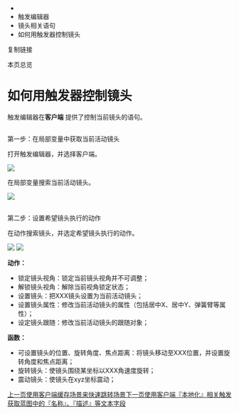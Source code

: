   * [](/)
  * 触发编辑器
  * 镜头相关语句
  * 如何用触发器控制镜头

复制链接

本页总览

# 如何用触发器控制镜头

触发编辑器在**客户端** 提供了控制当前镜头的语句。

##
第一步：在局部变量中获取当前活动镜头[​](/Manual/TriggerEditor/Camera/ControlCamera#第一步在局部变量中获取当前活动镜头
"第一步：在局部变量中获取当前活动镜头的直接链接")

打开触发编辑器，并选择客户端。

![](/assets/images/触发器客户端-86dc73c9755c01c5d9022371d9a1d6e2.png)

在局部变量搜索当前活动镜头。

![](/assets/images/获取镜头实例-85bbb6b25c5006709ebb901a725a6b58.png)

##
第二步：设置希望镜头执行的动作[​](/Manual/TriggerEditor/Camera/ControlCamera#第二步设置希望镜头执行的动作
"第二步：设置希望镜头执行的动作的直接链接")

在动作搜索镜头，并选定希望镜头执行的动作。

![](/assets/images/镜头动作-207b9726ef160d8a3c612b856cf33939.png)
![](/assets/images/镜头函数-cbfb3ce1b8859cb67714062107b514c8.png)

**动作：**

  * 锁定镜头视角：锁定当前镜头视角并不可调整；
  * 解锁镜头视角：解除当前视角锁定状态；
  * 设置镜头：把XXX镜头设置为当前活动镜头；
  * 设置镜头属性：修改当前活动镜头的属性（包括居中X、居中Y、弹簧臂等属性）；
  * 设定镜头跟随：修改当前活动镜头的跟随对象；

**函数：**

  * 可设置镜头的位置、旋转角度、焦点距离：将镜头移动至XXX位置，并设置旋转角度和焦点距离；
  * 旋转镜头：使镜头围绕某坐标以XXX角速度旋转；
  * 震动镜头：使镜头在xyz坐标震动；

[上一页使用客户端缓存场景来快速跳转场景](/Manual/TriggerEditor/Scene/使用客户端缓存场景来快速跳转场景)[下一页使用客户端『本地化』相关触发获取蓝图中的『名称』、『描述』等文本字段](/Manual/TriggerEditor/UIAndClient/LocalizationInfo)


